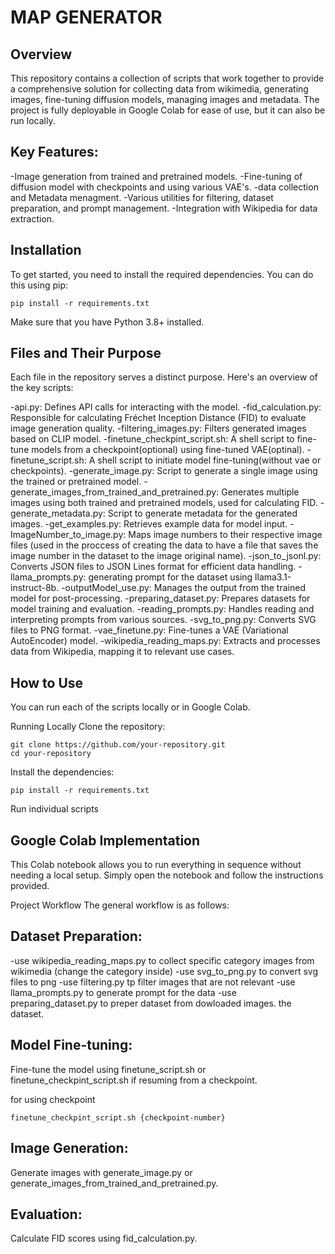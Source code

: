 # MAP GENERATOR
## Overview
This repository contains a collection of scripts that work together to provide a comprehensive solution for collecting data from wikimedia, generating images, fine-tuning diffusion models, managing images and metadata. The project is fully deployable in Google Colab for ease of use, but it can also be run locally.

## Key Features:
-Image generation from trained and pretrained models.
-Fine-tuning of diffusion model with checkpoints and using various VAE's.
-data collection and Metadata menagment.
-Various utilities for filtering, dataset preparation, and prompt management.
-Integration with Wikipedia for data extraction.
## Installation
To get started, you need to install the required dependencies. You can do this using pip:

```
pip install -r requirements.txt
```
Make sure that you have Python 3.8+ installed.

## Files and Their Purpose
Each file in the repository serves a distinct purpose. Here's an overview of the key scripts:

-api.py: Defines API calls for interacting with the model.
-fid_calculation.py: Responsible for calculating Fréchet Inception Distance (FID) to evaluate image generation quality.
-filtering_images.py: Filters generated images based on CLIP model.
-finetune_checkpint_script.sh: A shell script to fine-tune models from a checkpoint(optional) using fine-tuned VAE(optinal).
-finetune_script.sh: A shell script to initiate model fine-tuning(without vae or checkpoints).
-generate_image.py: Script to generate a single image using the trained or pretrained model.
-generate_images_from_trained_and_pretrained.py: Generates multiple images using both trained and pretrained models, used for calculating FID.
-generate_metadata.py: Script to generate metadata for the generated images.
-get_examples.py: Retrieves example data for model input.
-ImageNumber_to_image.py: Maps image numbers to their respective image files (used in the proccess of creating the data to have a file that saves the image number in the dataset to the image original name).
-json_to_jsonl.py: Converts JSON files to JSON Lines format for efficient data handling.
-llama_prompts.py: generating prompt for the dataset using llama3.1-instruct-8b.
-outputModel_use.py: Manages the output from the trained model for post-processing.
-preparing_dataset.py: Prepares datasets for model training and evaluation.
-reading_prompts.py: Handles reading and interpreting prompts from various sources.
-svg_to_png.py: Converts SVG files to PNG format.
-vae_finetune.py: Fine-tunes a VAE (Variational AutoEncoder) model.
-wikipedia_reading_maps.py: Extracts and processes data from Wikipedia, mapping it to relevant use cases.
## How to Use
You can run each of the scripts locally or in Google Colab.

Running Locally
Clone the repository:

```
git clone https://github.com/your-repository.git
cd your-repository
```
Install the dependencies:

```
pip install -r requirements.txt
```
Run individual scripts


## Google Colab Implementation

This Colab notebook allows you to run everything in sequence without needing a local setup. Simply open the notebook and follow the instructions provided.

Project Workflow
The general workflow is as follows:

## Dataset Preparation:

-use wikipedia_reading_maps.py to collect specific category images from wikimedia (change the category inside)
-use svg_to_png.py to convert svg files to png
-use filtering.py tp filter images that are not relevant
-use llama_prompts.py to generate prompt for the data
-use preparing_dataset.py to preper dataset from dowloaded images. the dataset.

## Model Fine-tuning:

Fine-tune the model using finetune_script.sh or finetune_checkpint_script.sh if resuming from a checkpoint.

for using checkpoint 
```
finetune_checkpint_script.sh {checkpoint-number}
```

## Image Generation:

Generate images with generate_image.py or generate_images_from_trained_and_pretrained.py.
## Evaluation:

Calculate FID scores using fid_calculation.py.
